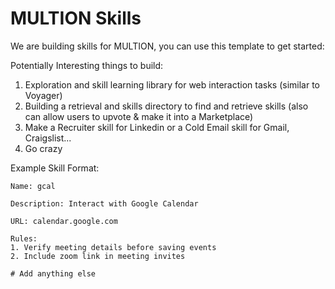 # MULTION Skills

We are building skills for MULTION, you can use this template to get started:

Potentially Interesting things to build:
1. Exploration and skill learning library for web interaction tasks (similar to Voyager)
2. Building a retrieval and skills directory to find and retrieve skills (also can allow users to upvote & make it into a Marketplace)
3. Make a Recruiter skill for Linkedin or a Cold Email skill for Gmail, Craigslist...
4. Go crazy


Example Skill Format:
```
Name: gcal

Description: Interact with Google Calendar

URL: calendar.google.com

Rules:
1. Verify meeting details before saving events
2. Include zoom link in meeting invites

# Add anything else
```